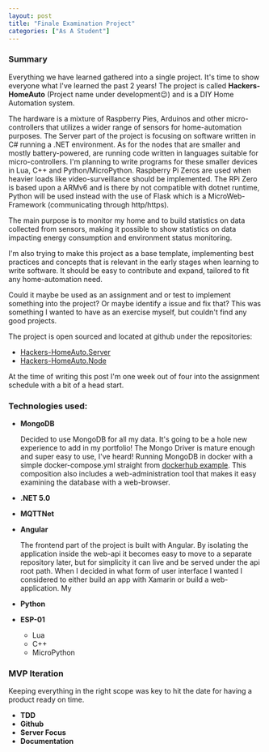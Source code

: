 ```yaml
---
layout: post
title: "Finale Examination Project"
categories: ["As A Student"]
---
```


### Summary

Everything we have learned gathered into a single project. It's time to show everyone what I've learned the past 2 years! The project is called **Hackers-HomeAuto** (Project name under development😉) and is a DIY Home Automation system.

The hardware is a mixture of Raspberry Pies, Arduinos and other micro-controllers that utilizes a wider range of sensors for home-automation purposes. The Server part of the project is focusing on software written in C# running a .NET environment. As for the nodes that are smaller and mostly battery-powered, are running code written in languages suitable for micro-controllers. I'm planning to write programs for these smaller devices in Lua, C++ and Python/MicroPython. Raspberry Pi Zeros are used when heavier loads like video-surveillance should be implemented. The RPi Zero is based upon a ARMv6 and is there by not compatible with dotnet runtime, Python will be used instead with the use of Flask which is a MicroWeb-Framework (communicating through http/https).

The main purpose is to monitor my home and to build statistics on data collected from sensors, making it possible to show statistics on data impacting energy consumption and environment status monitoring.

I'm also trying to make this project as a base template, implementing best practices and concepts that is relevant in the early stages when learning to write software. It should be easy to contribute and expand, tailored to fit any home-automation need.

Could it maybe be used as an assignment and or test to implement something into the project? Or maybe identify a issue and fix that?
This was something I wanted to have as an exercise myself, but couldn't find any good projects.

The project is open sourced and located at github under the repositories:

- [Hackers-HomeAuto.Server](https://github.com/wiseby/Hackers-HomeAuto.Server)
- [Hackers-HomeAuto.Node](https://github.com/wiseby/Hackers-HomeAuto.Node)

At the time of writing this post I'm one week out of four into the assignment schedule with a bit of a head start.

### Technologies used:

- **MongoDB**

  Decided to use MongoDB for all my data. It's going to be a hole new experience to add in my portfolio!
  The Mongo Driver is mature enough and super easy to use, I've heard! Running MongoDB in docker with a simple docker-compose.yml straight from [dockerhub example](https://hub.docker.com/_/mongo). This composition also includes a web-administration tool that makes it easy examining the database with a web-browser.

- **.NET 5.0**

- **MQTTNet**

- **Angular**

  The frontend part of the project is built with Angular. By isolating the application inside the web-api it becomes easy to move to a separate repository later, but for simplicity it can live and be served under the api root path. When I decided in what form of user interface I wanted I considered to either build an app with Xamarin or build a web-application. My

- **Python**

- **ESP-01**
  - Lua
  - C++
  - MicroPython

### MVP Iteration

Keeping everything in the right scope was key to hit the date for having a product ready on time.

- **TDD**
- **Github**
- **Server Focus**
- **Documentation**
